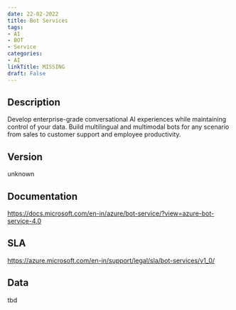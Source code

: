 ```yaml
---
date: 22-02-2022
title: Bot Services
tags: 
- AI
- BOT
- Service
categories: 
- AI
linkTitle: MISSING
draft: False
---
```


## Description

Develop enterprise-grade conversational AI experiences while
maintaining control of your data.  Build multilingual and multimodal
bots for any scenario from sales to customer support and employee
productivity.


## Version

unknown

## Documentation

https://docs.microsoft.com/en-in/azure/bot-service/?view=azure-bot-service-4.0

## SLA

https://azure.microsoft.com/en-in/support/legal/sla/bot-services/v1_0/

## Data

tbd
